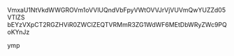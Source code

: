 VmxaU1NtVkdWWGROVm1oVVlUQndVbFpyVWtOVVJrVjVUVmQwYUZZd05VTlZS
bEYzVXpCT2RGZHViR0ZWClZEQTVRMmR3ZG1WdWF6MEtDbWRyZWc9PQoKYnJz

ymp